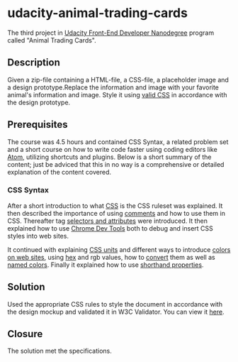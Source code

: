 # udacity-animal-trading-cards
The third project in [Udacity Front-End Developer Nanodegree](https://www.udacity.com/course/front-end-web-developer-nanodegree--nd001) program called "Animal Trading Cards".

## Description
Given a zip-file containing a HTML-file, a CSS-file, a placeholder image and a design prototype.Replace the information and image with your favorite animal's information and image. Style it using [valid CSS](https://jigsaw.w3.org/css-validator/) in accordance with the design prototype. 

## Prerequisites
The course was 4.5 hours and contained CSS Syntax, a related problem set and a short course on how to write code faster using coding editors like [Atom](https://atom.io/), utilizing shortcuts and plugins. Below is a short summary of the content; just be adviced that this in no way is a comprehensive or detailed explanation of the content covered.

### CSS Syntax

After a short introduction to what [CSS](https://developer.mozilla.org/en-US/docs/Web/CSS/Reference) is the CSS ruleset was explained. It then described the importance of using [comments](https://en.wikipedia.org/wiki/Comment_(computer_programming)) and how to use them in CSS. Thereafter tag [selectors and attributes](https://css-tricks.com/almanac/) were introduced. It then explained how to use [Chrome Dev Tools](https://developers.google.com/web/tools/chrome-devtools/) both to debug and insert CSS styles into web sites.

It continued with explaining [CSS units](https://developer.mozilla.org/en-US/docs/Web/CSS/length) and different ways to introduce [colors on web sites](https://en.wikipedia.org/wiki/Web_colors#Shorthand_hexadecimal_form), using [hex](https://en.wikipedia.org/wiki/Hexadecimal) and rgb values, how to [convert](http://hex.colorrrs.com/) them as well as [named colors](https://css-tricks.com/snippets/css/named-colors-and-hex-equivalents/). Finally it explained how to use [shorthand properties](https://developer.mozilla.org/en-US/docs/Web/CSS/Shorthand_properties).

## Solution
Used the appropriate CSS rules to style the document in accordance with the design mockup and validated it in W3C Validator. You can view it [here](https://gjarnling.github.io/udacity-animal-trading-cards/).

## Closure
The solution met the specifications.
